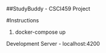 ##StudyBuddy - CSCI459 Project

#Instructions

1. docker-compose up
  
Development Server - localhost:4200

